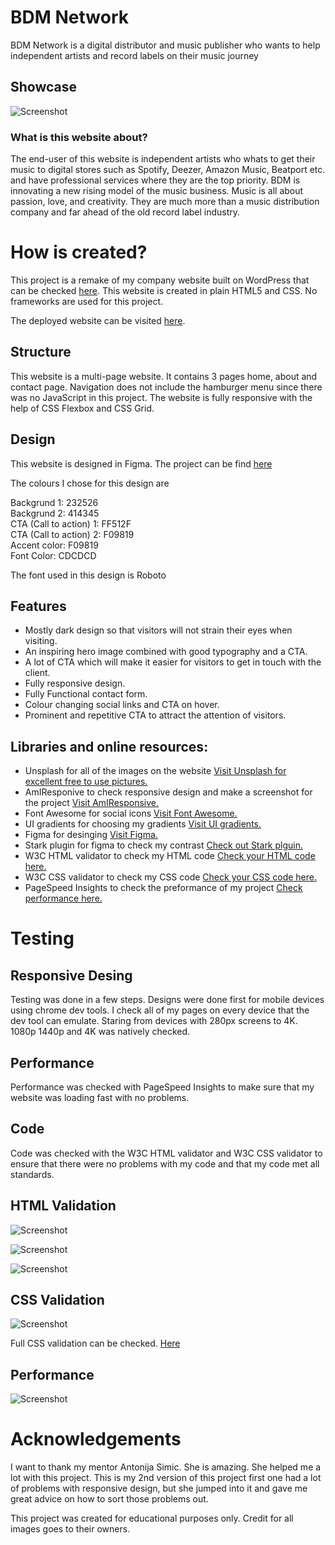 # BDM Network 

BDM Network is a digital distributor and music publisher who wants to help independent artists and record labels on their music journey

## Showcase

![Screenshot](https://bdm.network/wp-content/uploads/2021/11/amiresponsive.png)

### What is this website about?

The end-user of this website is independent artists who whats to get their music to digital stores such as Spotify, Deezer, Amazon Music, Beatport etc. and have professional services where they are the top priority. BDM is innovating a new rising model of the music business. Music is all about passion, love, and creativity. They are much more than a music distribution company and far ahead of the old record label industry.

# How is created?

This project is a remake of my company website built on WordPress that can be checked [here](https://bdm.network/). This website is created in plain HTML5 and CSS. No frameworks are used for this project. 

The deployed website can be visited [here](https://tonnyg95.github.io/ci-projectnew/).

## Structure

This website is a multi-page website. It contains 3 pages home, about and contact page. Navigation does not include the hamburger menu since there was no JavaScript in this project. The website is fully responsive with the help of CSS Flexbox and CSS Grid. 

## Design

This website is designed in Figma. The project can be find [here](https://www.figma.com/file/olr948PP31WCGqXlBKfSOY/BDM-ReDesing-%7C-Home?node-id=0%3A1)

The colours I chose for this design are 

Backgrund 1: 232526 \
Backgrund 2: 414345 \
CTA (Call to action) 1: FF512F \
CTA (Call to action) 2: F09819 \
Accent color: F09819 \
Font Color: CDCDCD 

The font used in this design is Roboto

## Features

* Mostly dark design so that visitors will not strain their eyes when visiting.
* An inspiring hero image combined with good typography and a CTA. 
* A lot of CTA which will make it easier for visitors to get in touch with the client.
* Fully responsive design.
* Fully Functional contact form.
* Colour changing social links and CTA on hover.
* Prominent and repetitive CTA to attract the attention of visitors.

## Libraries and online resources:

* Unsplash for all of the images on the website [Visit Unsplash for excellent free to use pictures.](https://unsplash.com/)
* AmIResponive to check responsive design and make a screenshot for the project [Visit AmIResponsive.](http://ami.responsivedesign.is/)
* Font Awesome for social icons [Visit Font Awesome.](https://fontawesome.com/)
* UI gradients for choosing my gradients [Visit UI gradients.](https://uigradients.com/)
* Figma for desinging [Visit Figma.](https://www.figma.com/)
* Stark plugin for figma to check my contrast [Check out Stark plguin.](https://www.figma.com/community/plugin/732603254453395948/Stark)
* W3C HTML validator to check my HTML code [Check your HTML code here.](https://validator.w3.org/)
* W3C CSS validator to check my CSS code [Check your CSS code here.](https://jigsaw.w3.org/css-validator/)
* PageSpeed Insights to check the preformance of my project [Check performance here.](https://pagespeed.web.dev/)

# Testing

## Responsive Desing

Testing was done in a few steps. Designs were done first for mobile devices using chrome dev tools. I check all of my pages on every device that the dev tool can emulate. Staring from devices with 280px screens to 4K. 1080p 1440p and 4K was natively checked.

## Performance

Performance was checked with PageSpeed Insights to make sure that my website was loading fast with no problems. 

## Code

Code was checked with the W3C HTML validator and W3C CSS validator to ensure that there were no problems with my code and that my code met all standards.

## HTML Validation

![Screenshot](https://bdm.network/wp-content/uploads/2021/11/HTML-Validation-home.png)

![Screenshot](https://bdm.network/wp-content/uploads/2021/11/HTML-Validation-about2.png)

![Screenshot](https://bdm.network/wp-content/uploads/2021/11/HTML-Validation-contact.png)


## CSS Validation 

![Screenshot](https://bdm.network/wp-content/uploads/2021/11/CSS-Validation-Preview.png)

Full CSS validation can be checked. [Here](https://drive.google.com/file/d/10y4IewpAc6yYmYOJMw6z65oZ8gQoDTV0/view)

## Performance 

![Screenshot](https://bdm.network/wp-content/uploads/2021/11/Preformance-Report.png)


# Acknowledgements

I want to thank my mentor Antonija Simic. She is amazing. She helped me a lot with this project. This is my 2nd version of this project first one had a lot of problems with responsive design, but she jumped into it and gave me great advice on how to sort those problems out.

This project was created for educational purposes only. Credit for all images goes to their owners. 
